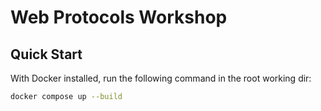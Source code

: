 # Web Protocols Workshop

## Quick Start

With Docker installed, run the following command in the root working dir:
```bash
docker compose up --build
```



